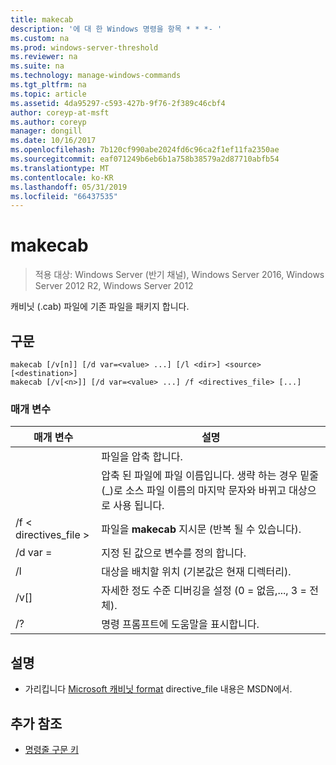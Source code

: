 ```yaml
---
title: makecab
description: '에 대 한 Windows 명령을 항목 * * *- '
ms.custom: na
ms.prod: windows-server-threshold
ms.reviewer: na
ms.suite: na
ms.technology: manage-windows-commands
ms.tgt_pltfrm: na
ms.topic: article
ms.assetid: 4da95297-c593-427b-9f76-2f389c46cbf4
author: coreyp-at-msft
ms.author: coreyp
manager: dongill
ms.date: 10/16/2017
ms.openlocfilehash: 7b120cf990abe2024fd6c96ca2f1ef11fa2350ae
ms.sourcegitcommit: eaf071249b6eb6b1a758b38579a2d87710abfb54
ms.translationtype: MT
ms.contentlocale: ko-KR
ms.lasthandoff: 05/31/2019
ms.locfileid: "66437535"
---
```

# <a name="makecab"></a>makecab

>적용 대상: Windows Server (반기 채널), Windows Server 2016, Windows Server 2012 R2, Windows Server 2012

캐비닛 (.cab) 파일에 기존 파일을 패키지 합니다.
## <a name="syntax"></a>구문
```
makecab [/v[n]] [/d var=<value> ...] [/l <dir>] <source> [<destination>]
makecab [/v[<n>]] [/d var=<value> ...] /f <directives_file> [...]
```
### <a name="parameters"></a>매개 변수

|      매개 변수       |                                                                        설명                                                                        |
|----------------------|-----------------------------------------------------------------------------------------------------------------------------------------------------------|
|       <source>       |                                                                     파일을 압축 합니다.                                                                     |
|    <destination>     | 압축 된 파일에 파일 이름입니다. 생략 하는 경우 밑줄 (_)로 소스 파일 이름의 마지막 문자와 바뀌고 대상으로 사용 됩니다. |
| /f < directives_file > |                                                   파일을 **makecab** 지시문 (반복 될 수 있습니다).                                                   |
|    /d var =<value>    |                                                          지정 된 값으로 변수를 정의 합니다.                                                           |
|       /l <dir>       |                                               대상을 배치할 위치 (기본값은 현재 디렉터리).                                               |
|       /v[<n>]        |                                                    자세한 정도 수준 디버깅을 설정 (0 = 없음,..., 3 = 전체).                                                     |
|          /?          |                                                           명령 프롬프트에 도움말을 표시합니다.                                                            |

## <a name="remarks"></a>설명
-   가리킵니다 [Microsoft 캐비닛 format](https://go.microsoft.com/fwlink/?LinkId=226852) directive_file 내용은 MSDN에서.

## <a name="additional-references"></a>추가 참조
-   [명령줄 구문 키](command-line-syntax-key.md)

